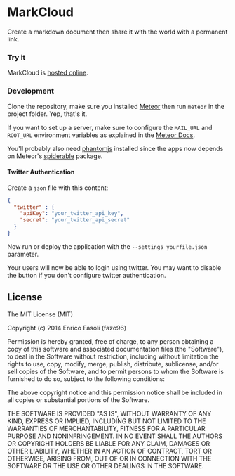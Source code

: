 # MarkCloud
Create a markdown document then share it with the world with a permanent link.

### Try it

MarkCloud is [hosted online](http://markcloud.meteor.com).

### Development

Clone the repository, make sure you installed [Meteor](http://meteor.com) then
run `meteor` in the project folder. Yep, that's it.

If you want to set up a server, make sure to configure the `MAIL_URL`
and `ROOT_URL` environment variables as explained in the
[Meteor Docs](http://docs.meteor.com).

You'll probably also need [phantomjs](http://phantomjs.org/) installed
since the apps now depends on Meteor's
[spiderable](http://docs.meteor.com/#spiderable) package.

#### Twitter Authentication

Create a `json` file with this content:

```json
{
  "twitter" : {
    "apiKey": "your_twitter_api_key",
    "secret": "your_twitter_api_secret"
  }
}
```

Now run or deploy the application with the `--settings yourfile.json` parameter.

Your users will now be able to login using twitter. You may want to disable the
button if you don't configure twitter authentication.

## License

The MIT License (MIT)

Copyright (c) 2014 Enrico Fasoli (fazo96)

Permission is hereby granted, free of charge, to any person obtaining a copy
of this software and associated documentation files (the "Software"), to deal
in the Software without restriction, including without limitation the rights
to use, copy, modify, merge, publish, distribute, sublicense, and/or sell
copies of the Software, and to permit persons to whom the Software is
furnished to do so, subject to the following conditions:

The above copyright notice and this permission notice shall be included in all
copies or substantial portions of the Software.

THE SOFTWARE IS PROVIDED "AS IS", WITHOUT WARRANTY OF ANY KIND, EXPRESS OR
IMPLIED, INCLUDING BUT NOT LIMITED TO THE WARRANTIES OF MERCHANTABILITY,
FITNESS FOR A PARTICULAR PURPOSE AND NONINFRINGEMENT. IN NO EVENT SHALL THE
AUTHORS OR COPYRIGHT HOLDERS BE LIABLE FOR ANY CLAIM, DAMAGES OR OTHER
LIABILITY, WHETHER IN AN ACTION OF CONTRACT, TORT OR OTHERWISE, ARISING FROM,
OUT OF OR IN CONNECTION WITH THE SOFTWARE OR THE USE OR OTHER DEALINGS IN THE
SOFTWARE.
